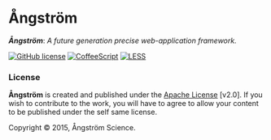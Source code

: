 # Ångström
***Ångström***: *A future generation precise web-application framework.*

[![GitHub license](https://img.shields.io/badge/License-Apache-orange.svg)](https://github.com/angstrom-science/Angstrom/blob/master/LICENSE)
[![CoffeeScript](https://img.shields.io/badge/Made%20with-CoffeeScript-ff69b4.svg)](http://coffeescript.org/)
[![LESS](https://img.shields.io/badge/LESS-2.1.1-blue.svg)](http://lesscss.org/)


### License
**Ångström** is created and published under the [Apache License](https://github.com/angstrom-science/Angstrom/blob/master/LICENSE) [v2.0].
If you wish to contribute to the work, you will have to agree to allow your content to be published under the self same license.

Copyright © 2015, Ångström Science.
